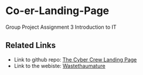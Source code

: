 # Co-er-Landing-Page
Group Project Assignment 3 Introduction to IT


## Related Links
- Link to github repo: [The Cyber Crew Landing Page](https://github.com/sitloboi2012/TheCyberCrew-Landing-Page)
- Link to the webiste: [Wastethaumature](https://sitloboi2012.github.io/TheCyberCrew-Landing-Page/html/index.html)